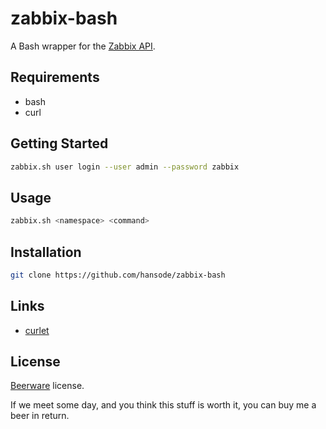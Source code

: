 zabbix-bash
===========

A Bash wrapper for the [Zabbix API](https://www.zabbix.com/wiki/doc/api).

Requirements
------------

+ bash
+ curl

Getting Started
---------------

```bash
zabbix.sh user login --user admin --password zabbix
```

Usage
-----

```bash
zabbix.sh <namespace> <command>
```

Installation
------------

```bash
git clone https://github.com/hansode/zabbix-bash
```

Links
-----

+ [curlet](https://github.com/hansode/curlet)

License
-------

[Beerware](http://en.wikipedia.org/wiki/Beerware) license.

If we meet some day, and you think this stuff is worth it, you can buy me a beer in return.
